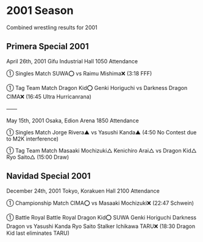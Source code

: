 # 2001 Season

Combined wrestling results for 2001

## Primera Special 2001

April 26th, 2001
Gifu Industrial Hall 1050 Attendance

① Singles Match
SUWA⭕️
vs
Raimu Mishima❌
(3:18 FFF)

① Tag Team Match
Dragon Kid⭕️
Genki Horiguchi
vs
Darkness Dragon
CIMA❌
(16:45 Ultra Hurricanrana)

——

May 15th, 2001
Osaka, Edion Arena 1850 Attendance

① Singles Match
Jorge Rivera▲
vs
Yasushi Kanda▲
(4:50 No Contest due to M2K interference)

① Tag Team Match
Masaaki Mochizuki△
Kenichiro Arai△
vs
Dragon Kid△
Ryo Saito△
(15:00 Draw)


## Navidad Special 2001

December 24th, 2001
Tokyo, Korakuen Hall 2100 Attendance

① Championship Match
CIMA⭕️
vs
Masaaki Mochizuki❌
(22:47 Schwein)

① Battle Royal
Battle Royal Dragon Kid⭕️
SUWA
Genki Horiguchi
Darkness Dragon
vs
Yasushi Kanda
Ryo Saito
Stalker Ichikawa
TARU❌
(18:30 Dragon Kid last eliminates TARU)

